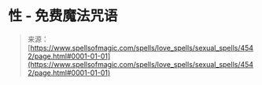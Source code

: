 <!--yml

category: 未分类

date: 2024-06-12 18:38:18

-->

# 性 - 免费魔法咒语

> 来源：[https://www.spellsofmagic.com/spells/love_spells/sexual_spells/4542/page.html#0001-01-01](https://www.spellsofmagic.com/spells/love_spells/sexual_spells/4542/page.html#0001-01-01)
